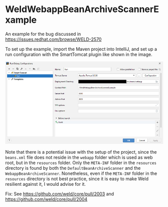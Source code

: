 # WeldWebappBeanArchiveScannerExample
An example for the bug discussed in https://issues.redhat.com/browse/WELD-2570

To set up the example, import the Maven project into IntelliJ, and set up a run configuration with the SmartTomcat plugin like shown in the image.

![SmartTomcat Setup](/IntelliJ_SmartTomcat_Run_Configuration.png)

Note that there is a potential issue with the setup of the project, since the `beans.xml` file does not reside in the `webapp` folder which is used as web root, but in the `resources` folder. Only the `META-INF` folder in the `resources` directory is found by both the `DefaultBeanArchiveScanner` and the `WebappBeanArchiveScanner`. Nonetheless, even if the `META-INF` folder in the `resources` directory is not best practice, since it is easy to make Weld resilient against it, I would advise for it.

Fix: See https://github.com/weld/core/pull/2003 and https://github.com/weld/core/pull/2004
